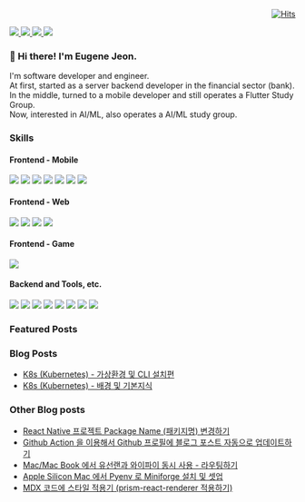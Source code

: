 <div align=right>

[![Hits](https://hits.seeyoufarm.com/api/count/incr/badge.svg?url=https%3A%2F%2Fgithub.com%2Feugenejeonme%2F&count_bg=%235D5FEF&title_bg=%23A5A6F6&icon=github.svg&icon_color=%23564AD4&title=hits&edge_flat=false)](https://hits.seeyoufarm.com)
  
</div>

<p>
  <a href="https://oznote.io/" target="_blank">
    <img src="https://img.shields.io/badge/Blog-200080?style=flat-square&logo=GitHub%20Sponsors&logoColor=white"/>
  </a>
  <a href="mailto:eugenejeon.me@gmail.com" target="_blank">
    <img src="https://img.shields.io/badge/eMail-EA4335?style=flat-square&logo=Gmail&logoColor=white"/>
  </a>
  <a href="https://www.linkedin.com/in/eugenejeon/" target="_blank">
    <img src="https://img.shields.io/badge/EugeneJeon-0A66C2?style=flat-square&logo=Linkedin&logoColor=white"/>
  </a>
  <a href="https://twitter.com/eugenejeon" target="_blank">
    <img src="https://img.shields.io/badge/eugenejeon-1DA1F2?style=flat-square&logo=Twitter&logoColor=white"/>
  </a>
</p>

### 👋 Hi there! I'm Eugene Jeon.

<p>
  I'm software developer and engineer.<br/>
  At first, started as a server backend developer in the financial sector (bank).<br/>
  In the middle, turned to a mobile developer and still operates a Flutter Study Group.<br/>
  Now, interested in AI/ML, also operates a AI/ML study group.<br/>
</p>

### Skills 

#### Frontend - Mobile

<p float="left">
  <img src="https://img.shields.io/badge/Flutter-02569B?style=flat-square&logo=Flutter&logoColor=white"/>
  <img src="https://img.shields.io/badge/Dart-0175C2?style=flat-square&logo=dart&logoColor=white"/>
  <img src="https://img.shields.io/badge/Android-3DDC84?style=flat-square&logo=android&logoColor=white"/>
  <img src="https://img.shields.io/badge/Kotlin-7F52FF?style=flat-square&logo=Kotlin&logoColor=white"/>
  <img src="https://img.shields.io/badge/Java-007396?style=flat-square&logo=Java&logoColor=white"/>
  <img src="https://img.shields.io/badge/iOS-000000?style=flat-square&logo=ios&logoColor=white"/>
  <img src="https://img.shields.io/badge/Swift-FA7343?style=flat-square&logo=Swift&logoColor=white"/>
</p>

#### Frontend - Web

<p float="left">
  <img src="https://img.shields.io/badge/Svelte-4A4A55?style=flat-square&logo=svelte&logoColor=FF3E00"/>
  <img src="https://img.shields.io/badge/React-20232A?style=flat-square&logo=react&logoColor=61DAFB"/>
  <img src="https://img.shields.io/badge/TypeScript-007ACC?style=flat-square&logo=typescript&logoColor=white"/>
  <img src="https://img.shields.io/badge/JavaScript-323330?style=flat-square&logo=javascript&logoColor=F7DF1E"/>
</p>

#### Frontend - Game

<p float="left">
  <img src="https://img.shields.io/badge/Unity-100000?style=flat-square&logo=unity&logoColor=white"/>
</p>

#### Backend and Tools, etc.

<p float="left">
  <img src="https://img.shields.io/badge/C++-00599C?style=flat-square&logo=C%2B%2B&logoColor=white"/>
  <img src="https://img.shields.io/badge/C%23-239120?style=flat-square&logo=CSharp&logoColor=white"/>
  <img src="https://img.shields.io/badge/Go-00ADD8?style=flat-square&logo=Go&logoColor=white"/>
  <img src="https://img.shields.io/badge/Python-3766AB?style=flat-square&logo=Python&logoColor=white"/>
  <img src="https://img.shields.io/badge/Node.js-339933?style=flat-square&logo=Node.js&logoColor=white"/>
  <img src="https://img.shields.io/badge/AWS-232F3E?style=flat-square&logo=AmazonAWS&logoColor=white"/>
  <img src="https://img.shields.io/badge/Firebase-FFCA28?style=flat-square&logo=Firebase&logoColor=white"/>
  <img src="https://img.shields.io/badge/GIT-E44C30?style=flat-square&logo=git&logoColor=white"/>
</p>

### Featured Posts
<!-- FEATURED-POSTS:START -->
<!-- FEATURED-POSTS:END -->

### Blog Posts
<!-- POSTS:START -->
- [K8s &lpar;Kubernetes&rpar; - 가상환경 및 CLI 설치편](https://oznote.io/post/k8s-(kubernetes)--가상환경-및-cli-설치편)
- [K8s &lpar;Kubernetes&rpar; - 배경 및 기본지식](https://oznote.io/post/k8s-(kubernetes)--배경-및-기본지식)
<!-- POSTS:END -->

### Other Blog posts
<!-- GATSBY-BLOG-POST-LIST:START -->
- [React Native 프로젝트 Package Name &lpar;패키지명&rpar; 변경하기](https://gatsby.oznote.io/guide-for-updating-package-name-in-react-native/)
- [Github Action 을 이용해서 Github 프로필에 블로그 포스트 자동으로 업데이트하기](https://gatsby.oznote.io/github-readme-with-blog-post-action/)
- [Mac/Mac Book 에서 유선랜과 와이파이 동시 사용 - 라우팅하기](https://gatsby.oznote.io/mac-routing/)
- [Apple Silicon Mac 에서 Pyenv 로 Miniforge 설치 및 셋업](https://gatsby.oznote.io/miniforge-with-pyenv-in-apple-silicon/)
- [MDX 코드에 스타일 적용기 &lpar;prism-react-renderer 적용하기&rpar;](https://gatsby.oznote.io/apply-code-style-in-mdx/)
<!-- GATSBY-BLOG-POST-LIST:END -->

<!--[![Eugene's github stats](https://github-readme-stats.vercel.app/api?username=eugenejeonme&show_icons=true&theme=material-palenight)](https://github.com/anuraghazra/github-readme-stats)-->

<!-- [![Top Langs](https://github-readme-stats.vercel.app/api/top-langs/?username=eugenejeonme&theme=midnight-purple)](https://github.com/anuraghazra/github-readme-stats) -->

<!-- [![Eugene's wakatime stats](https://github-readme-stats.vercel.app/api/wakatime?username=eugenejeonme)](https://github.com/anuraghazra/github-readme-stats) -->

<!--[![Readme Card](https://github-readme-stats.vercel.app/api/pin/?username=anuraghazra&repo=github-readme-stats&theme=midnight-purple)](https://github.com/anuraghazra/github-readme-stats)-->

<!-- [![trophy](https://github-profile-trophy.vercel.app/?username=eugenejeonme&title=MultiLanguage,Commits,PullRequest,Repositories&theme=onedark)](https://github.com/eugenejeonme/github-profile-trophy) -->
